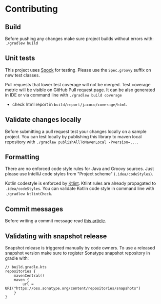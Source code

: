 # Contributing

## Build
Before pushing any changes make sure project builds without errors with:
`./gradlew build`

## Unit tests
This project uses [Spock](https://spockframework.org) for testing.
Please use the `Spec.groovy` suffix on new test classes.

Pull requests that lower test coverage will not be merged.
Test coverage metric will be visible on GitHub Pull request page.
It can be also generated in IDE or via command line with `./gradlew build coverage`
- check html report in `build/report/jacoco/coverage/html`.

## Validate changes locally
Before submitting a pull request test your changes locally on a sample project.
You can test locally by publishing this library to maven local repository with
`./gradlew publishAllToMavenLocal -Pversion=...`.

## Formatting
There are no enforced code style rules for Java and Groovy sources.
Just please use IntelliJ code styles from "Project scheme" (`.idea/codeStyles`).

Kotlin codestyle is enforced by [Ktlint](https://pinterest.github.io/ktlint/).
Ktlint rules are already propagated to `.idea/codeStyles`.
You can validate Kotlin code style in command line with
`./gradlew ktlintCheck`.

## Commit messages
Before writing a commit message read [this article](https://chris.beams.io/posts/git-commit/).

## Validating with snapshot release
Snapshot release is triggered manually by code owners.
To use a released snapshot version make sure to register Sonatype snapshot repository in gradle with:

```
// build.gradle.kts
repositories {
    mavenCentral()
    maven {
        url = URI("https://oss.sonatype.org/content/repositories/snapshots")
    }
}
```
